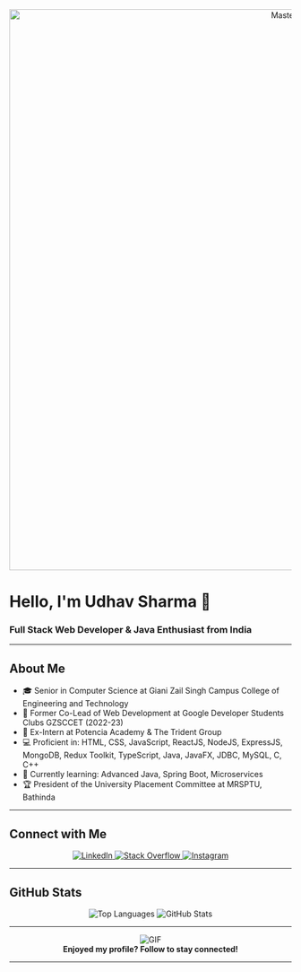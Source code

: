 <div align="center">
  <img src="https://developers.giphy.com/branch/master/static/api-c99e353f761d318322c853c03ebcf21b.gif" alt="MasterHead" width="1000"/>
</div>

# Hello, I'm Udhav Sharma 🚀

### Full Stack Web Developer & Java Enthusiast from India

---

## About Me

- 🎓 Senior in Computer Science at Giani Zail Singh Campus College of Engineering and Technology
- 🌟 Former Co-Lead of Web Development at Google Developer Students Clubs GZSCCET (2022-23)
- 💼 Ex-Intern at Potencia Academy & The Trident Group
- 💻 Proficient in: HTML, CSS, JavaScript, ReactJS, NodeJS, ExpressJS, MongoDB, Redux Toolkit, TypeScript, Java, JavaFX, JDBC, MySQL, C, C++
- 🌱 Currently learning: Advanced Java, Spring Boot, Microservices
- 🏆 President of the University Placement Committee at MRSPTU, Bathinda

---

## Connect with Me

<p align="center">
  <a href="https://linkedin.com/in/udhavsharma2004" target="_blank">
    <img src="https://img.icons8.com/fluency/48/000000/linkedin.png" alt="LinkedIn"/>
  </a>
  <a href="https://stackoverflow.com/users/18617191" target="_blank">
    <img src="https://img.icons8.com/color/48/000000/stack-overflow.png" alt="Stack Overflow"/>
  </a>
  <a href="https://instagram.com/udhavsharma04" target="_blank">
    <img src="https://img.icons8.com/fluency/48/000000/instagram-new.png" alt="Instagram"/>
  </a>
</p>

---

## GitHub Stats

<div align="center">
  <img src="https://github-readme-stats.vercel.app/api/top-langs?username=udhavsharma2004&show_icons=true&locale=en&layout=compact" alt="Top Languages" />
  <img src="https://github-readme-stats.vercel.app/api?username=udhavsharma2004&show_icons=true&locale=en" alt="GitHub Stats" />
</div>

---

<div align="center">
  <img src="https://media4.giphy.com/media/NytMLKyiaIh6VH9SPm/giphy.gif?cid=ecf05e4730zmjvnvjf49em52l7ggu321owhtzqgtsh924yr2&ep=v1_gifs_search&rid=giphy.gif&ct=g" alt="GIF"/>
</div>

<div align="center">
  <strong>Enjoyed my profile? Follow to stay connected!</strong>
</div>

---

